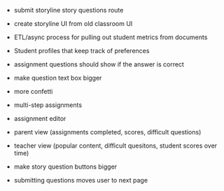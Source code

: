 - submit storyline story questions route
- create storyline UI from old classroom UI

- ETL/async process for pulling out student metrics from documents
- Student profiles that keep track of preferences

- assignment questions should show if the answer is correct
- make question text box bigger
- more confetti
- multi-step assignments
- assignment editor
- parent view (assignments completed, scores, difficult questions)
- teacher view (popular content, difficult quesitons, student scores over time)

- make story question buttons bigger
- submitting questions moves user to next page